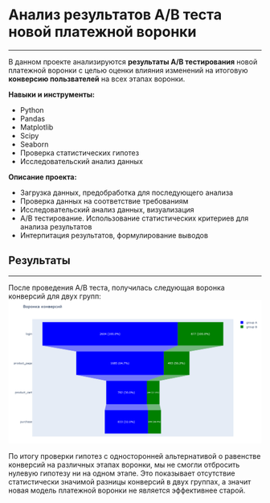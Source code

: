 # Анализ результатов A/B теста новой платежной воронки
***
В данном проекте анализируются **результаты A/B тестирования** новой платежной воронки с целью оценки влияния изменений на итоговую **конверсию пользвателей** на всех этапах воронки.

**Навыки и инструменты:**
- Python
- Pandas
- Matplotlib
- Scipy
- Seaborn
- Проверка статистических гипотез
- Исследовательский анализ данных

**Описание проекта:**
- Загрузка данных, предобработка для последующего анализа
- Проверка данных на соответствие требованиям
- Исследовательский анализ данных, визуализация
- A/B тестирование. Использование статистических критериев для анализа результатов
- Интерпитация результатов, формулирование выводов

## Результаты
***
После проведения A/B теста, получилась следующая воронка конверсий для двух групп:
![funnel](funnel.png)

По итогу проверки гипотез с односторонней альтернативой о равенстве конверсий на различных этапах воронки, мы не смогли отбросить нулевую гипотезу ни на одном этапе. Это показывает отсутствие статистически значимой разницы конверсий в двух группах, а значит новая модель платежной воронки не является эффективнее старой.
